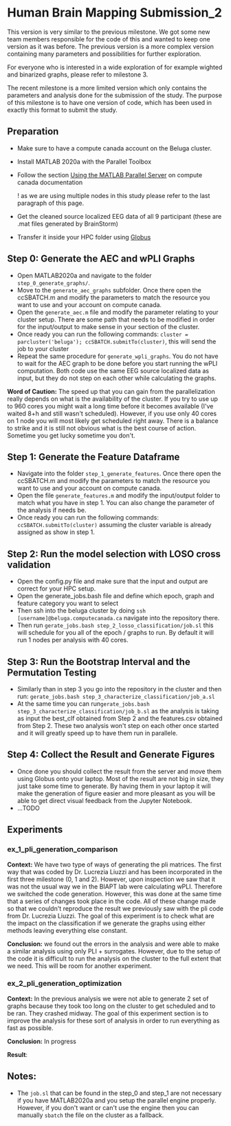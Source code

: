 # Human Brain Mapping Submission_2
This version is very similar to the previous milestone. We got some new team members responsible for the code of this and wanted to keep one version as it was before. The previous version is a more complex version containing many parameters and possibilities for further exploration. 

For everyone who is interested in a wide exploration of for example wighted and binarized graphs, please refer to milestone 3. 

The recent milestone is a more limited version which only contains the parameters and analysis done for the submission of the study. The purpose of this milestone is to have one version of code, which has been used in exactly this format to submit the study. 

## Preparation 
- Make sure to have a compute canada account on the Beluga cluster.

- Install MATLAB 2020a with the Parallel Toolbox

- Follow the section [Using the MATLAB Parallel Server](https://docs.computecanada.ca/wiki/MATLAB) on compute canada documentation

  ! as we are using multiple nodes in this study please refer to the last paragraph of this page. 

- Get the cleaned source localized EEG data of all 9 participant (these are .mat files generated by BrainStorm)

- Transfer it inside your HPC folder using [Globus](https://globus.computecanada.ca/)

## Step 0: Generate the AEC and wPLI Graphs
- Open MATLAB2020a and navigate to the folder `step_0_generate_graphs/`.
- Move to the `generate_aec_graphs` subfolder. Once there open the ccSBATCH.m and modify the parameters to match the resource you want to use and your account on compute canada.
- Open the `generate_aec.m` file and modify the parameter relating to your cluster setup. There are some path that needs to be modified in order for the input/output to make sense in your section of the cluster.
- Once ready you can run the following commands: `cluster = parcluster('beluga'); ccSBATCH.submitTo(cluster)`, this will send the job to your cluster
- Repeat the same procedure for `generate_wpli_graphs`. You do not have to wait for the AEC graph to be done before you start running the wPLI computation. Both code use the same EEG source localized data as input, but they do not step on each other while calculating the graphs.

**Word of Caution:** The speed up that you can gain from the parallelization really depends on what is the availability of the cluster. If you try to use up to 960 cores you might wait a long time before it becomes available (I've waited 8+h and still wasn't scheduled). However, if you use only 40 cores on 1 node you will most likely get scheduled right away. There is a balance to strike and it is still not obvious what is the best course of action. Sometime you get lucky sometime you don't.

## Step 1: Generate the Feature Dataframe
- Navigate into the folder `step_1_generate_features`. Once there open the ccSBATCH.m and modify the parameters to match the resource you want to use and your account on compute canada. 
- Open the file `generate_features.m` and modify the input/output folder to match what you have in step 1. You can also change the parameter of the analysis if needs be.
- Once ready you can run the following commands: `ccSBATCH.submitTo(cluster)` assuming the cluster variable is already assigned as show in step 1.

## Step 2: Run the model selection with LOSO cross validation
- Open the config.py file and make sure that the input and output are correct for your HPC setup.
- Open the generate_jobs.bash file and define which epoch, graph and feature category you want to select
- Then ssh into the beluga cluster by doing `ssh [username]@beluga.computecanada.ca` navigate into the repository there.
- Then run `gerate_jobs.bash step_2_losso_classification/job.sl` this will schedule for you all of the epoch / graphs to run. By default it will run 1 nodes per analysis with 40 cores.

## Step 3: Run the Bootstrap Interval and the Permutation Testing
- Similarly than in step 3 you go into the repository in the cluster and then run: `gerate_jobs.bash step_3_characterize_classification/job_a.sl`
- At the same time you can run`gerate_jobs.bash step_3_characterize_classification/job_b.sl` as the analysis is taking as input the best_clf obtained from Step 2 and the features.csv obtained from Step 2. These two analysis won't step on each other once started and it will greatly speed up to have them run in parallele.

## Step 4: Collect the Result and Generate Figures
- Once done you should collect the result from the server and move them using Globus onto your laptop. Most of the result are not big in size, they just take some time to generate. By having them in your laptop it will make the generation of figure easier and more pleasant as you will be able to get direct visual feedback from the Jupyter Notebook.
- ...TODO

## Experiments

### ex_1_pli_generation_comparison 
**Context:** We have two type of ways of generating the pli matrices. The first way that was coded by Dr. Lucrezia Liuzzi and has been incorporated in the first three milestone (0, 1 and 2). However, upon inspection we saw that it was not the usual way we in the BIAPT lab were calculating wPLI. Therefore we switched the code generation. However, this was done at the same time that a series of changes took place in the code. All of these change made so that we couldn't reproduce the result we previously saw with the pli code from Dr. Lucrezia Liuzzi. The goal of this experiment is to check what are the impact on the classification if we generate the graphs using either methods leaving everything else constant.

**Conclusion:** we found out the errors in the analysis and were able to make a similar analysis using only PLI + surrogates. However, due to the setup of the code it is difficult to run the analysis on the cluster to the full extent that we need. This will be room for another experiment.

### ex_2_pli_generation_optimization
**Context:** In the previous analysis we were not able to generate 2 set of graphs because they took too long on the cluster to get scheduled and to be ran. They crashed midway. The goal of this experiment section is to improve the analysis for these sort of analysis in order to run everything as fast as possible.

**Conclusion:** In progress

**Result**:

## Notes:
- The `job.sl` that can be found in the step_0 and step_1 are not necessary if you have MATLAB2020a and you setup the parallel engine properly. However, if you don't want or can't use the engine then you can manually `sbatch` the file on the cluster as a fallback.